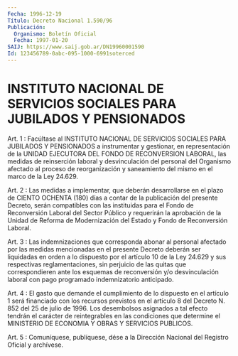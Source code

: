 ```yaml
---
Fecha: 1996-12-19
Título: Decreto Nacional 1.590/96
Publicación:
  Organismo: Boletín Oficial
  Fecha: 1997-01-20
SAIJ: https://www.saij.gob.ar/DN19960001590
Id: 123456789-0abc-095-1000-6991soterced
---
```

# INSTITUTO NACIONAL DE SERVICIOS SOCIALES PARA JUBILADOS Y PENSIONADOS

<a id="1"></a>
Art. 1 :  Facúltase al INSTITUTO NACIONAL DE SERVICIOS SOCIALES PARA  JUBILADOS  Y  PENSIONADOS  a  instrumentar  y  gestionar,  en representación  de  la  UNIDAD  EJECUTORA DEL FONDO DE RECONVERSION LABORAL, las medidas de reinserción  laboral  y  desvinculación del personal  del  Organismo  afectado  al proceso de reorganización  y saneamiento del mismo en el marco de la Ley 24.629.

<a id="2"></a>
Art. 2 : Las medidas a implementar, que deberán desarrollarse en el plazo de CIENTO OCHENTA (180) días a  contar  de la publicación del presente  Decreto,  serán compatibles con las instituidas  para  el Fondo de Reconversión  Laboral  del  Sector Público y requerirán la aprobación de la Unidad de Reforma de  Modernización  del  Estado y Fondo de Reconversión Laboral.

<a id="3"></a>
Art.  3  :  Las  indemnizaciones que corresponda abonar al personal afectado por las medidas mencionadas en el presente Decreto deberán ser liquidadas en orden a lo dispuesto por el artículo 10 de la Ley 24.629 y sus respectivas  reglamentaciones,  sin  perjuicio  de las quitas  que  correspondieren  ante los esquemas de reconversión y/o desvinculación   laboral  con  pago    programado    indemnizatorio anticipado.

<a id="4"></a>
Art. 4 : El gasto que demande el cumplimiento de lo dispuesto en el artículo  1  será financiado  con  los  recursos  previstos  en  el artículo 8 del  Decreto  N. 852  del  25  de  julio  de  1996.  Los desembolsos    asignados  a  tal  efecto  tendrán  el  carácter  de reintegrables en  las  condiciones  que  determine el MINISTERIO DE ECONOMIA Y OBRAS Y SERVICIOS PUBLICOS.

<a id="5"></a>
Art. 5 : Comuníquese, publíquese, dése a la  Dirección Nacional del Registro  Oficial  y  archívese.